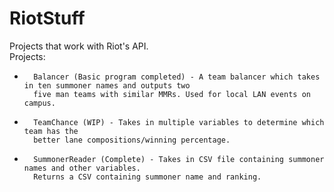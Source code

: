 # RiotStuff
Projects that work with Riot's API. <br />
Projects: <br />

-       Balancer (Basic program completed) - A team balancer which takes in ten summoner names and outputs two
        five man teams with similar MMRs. Used for local LAN events on campus.

-       TeamChance (WIP) - Takes in multiple variables to determine which team has the 
        better lane compositions/winning percentage. 

-       SummonerReader (Complete) - Takes in CSV file containing summoner names and other variables. 
        Returns a CSV containing summoner name and ranking.
